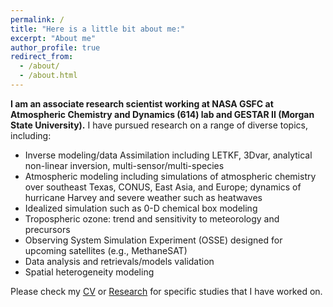 ```yaml
---
permalink: /
title: "Here is a little bit about me:"
excerpt: "About me"
author_profile: true
redirect_from: 
  - /about/
  - /about.html
---
```

__I am an associate research scientist working at NASA GSFC at Atmospheric Chemistry and Dynamics (614) lab and GESTAR II (Morgan State University).__
I have pursued research on a range of diverse topics, including:

- Inverse modeling/data Assimilation including LETKF, 3Dvar, analytical non-linear inversion, multi-sensor/multi-species
- Atmospheric modeling including simulations of atmospheric chemistry over southeast Texas, CONUS, East Asia, and Europe; dynamics of hurricane Harvey and severe weather such as heatwaves
- Idealized simulation such as 0-D chemical box modeling
- Tropospheric ozone: trend and sensitivity to meteorology and precursors
- Observing System Simulation Experiment (OSSE) designed for upcoming satellites (e.g., MethaneSAT)
- Data analysis and retrievals/models validation
- Spatial heterogeneity modeling

Please check my [CV](cv) or [Research](research) for specific studies that I have worked on.
